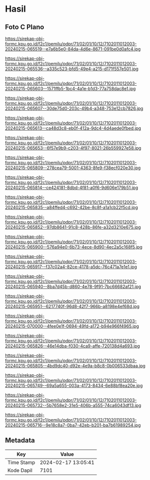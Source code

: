 # Hasil

## Foto C Plano

https://sirekap-obj-formc.kpu.go.id/f2c1/pemilu/pdpr/71/02/01/10/12/7102011012003-20240215-065519--e7a6b5e0-84da-4d6e-8671-091be0d0afc4.jpg

https://sirekap-obj-formc.kpu.go.id/f2c1/pemilu/pdpr/71/02/01/10/12/7102011012003-20240215-065536--a335c523-bfd5-49e4-a215-d171f557e501.jpg

https://sirekap-obj-formc.kpu.go.id/f2c1/pemilu/pdpr/71/02/01/10/12/7102011012003-20240215-065603--1571ffb5-1bc4-4a1e-b1d3-77a758dac8e1.jpg

https://sirekap-obj-formc.kpu.go.id/f2c1/pemilu/pdpr/71/02/01/10/12/7102011012003-20240215-065607--30de75d0-203c-49b4-a348-753e12cb7826.jpg

https://sirekap-obj-formc.kpu.go.id/f2c1/pemilu/pdpr/71/02/01/10/12/7102011012003-20240215-065613--ca48d3c8-eb0f-412a-9dc4-4d4aede0fbed.jpg

https://sirekap-obj-formc.kpu.go.id/f2c1/pemilu/pdpr/71/02/01/10/12/7102011012003-20240215-065653--6f57e9b9-c203-4f97-8021-26b559927e58.jpg

https://sirekap-obj-formc.kpu.go.id/f2c1/pemilu/pdpr/71/02/01/10/12/7102011012003-20240215-065809--278cea79-5001-4363-8fe9-f38ecf020e30.jpg

https://sirekap-obj-formc.kpu.go.id/f2c1/pemilu/pdpr/71/02/01/10/12/7102011012003-20240215-065814--ce424181-8dbd-4f81-a0f6-9d606e179b51.jpg

https://sirekap-obj-formc.kpu.go.id/f2c1/pemilu/pdpr/71/02/01/10/12/7102011012003-20240215-065835--a84ffed4-c692-42be-8c8f-a1a1cb22f5cd.jpg

https://sirekap-obj-formc.kpu.go.id/f2c1/pemilu/pdpr/71/02/01/10/12/7102011012003-20240215-065852--97db8641-91c8-428b-86fe-a32d3210e675.jpg

https://sirekap-obj-formc.kpu.go.id/f2c1/pemilu/pdpr/71/02/01/10/12/7102011012003-20240215-065900--576a94e0-6b73-4ece-8d90-4ec2a5c168f5.jpg

https://sirekap-obj-formc.kpu.go.id/f2c1/pemilu/pdpr/71/02/01/10/12/7102011012003-20240215-065917--f37c02a4-82ce-4178-a5dc-76c471a7e1e1.jpg

https://sirekap-obj-formc.kpu.go.id/f2c1/pemilu/pdpr/71/02/01/10/12/7102011012003-20240215-065940--8ba7d45b-d860-4e78-9f91-7bc66682af21.jpg

https://sirekap-obj-formc.kpu.go.id/f2c1/pemilu/pdpr/71/02/01/10/12/7102011012003-20240215-065951--6217740f-96d8-42f7-966b-a8198e4ef68d.jpg

https://sirekap-obj-formc.kpu.go.id/f2c1/pemilu/pdpr/71/02/01/10/12/7102011012003-20240215-070000--4fee0e1f-0694-49fd-a172-b94e966f4965.jpg

https://sirekap-obj-formc.kpu.go.id/f2c1/pemilu/pdpr/71/02/01/10/12/7102011012003-20240215-065826--46e14dba-f030-4ca9-affe-720138d4a693.jpg

https://sirekap-obj-formc.kpu.go.id/f2c1/pemilu/pdpr/71/02/01/10/12/7102011012003-20240215-065805--4bd9dc40-d92e-4e9a-b8c8-0b006533dbaa.jpg

https://sirekap-obj-formc.kpu.go.id/f2c1/pemilu/pdpr/71/02/01/10/12/7102011012003-20240215-065749--69a5a655-003a-4173-8434-6e88bf8ea20e.jpg

https://sirekap-obj-formc.kpu.go.id/f2c1/pemilu/pdpr/71/02/01/10/12/7102011012003-20240215-065732--5b7658e2-31e5-406b-a555-74ca6043df13.jpg

https://sirekap-obj-formc.kpu.go.id/f2c1/pemilu/pdpr/71/02/01/10/12/7102011012003-20240215-065716--9e18c8a7-0ba7-42eb-b201-ba7b61989254.jpg


## Metadata

| Key        | Value               |
| ---------- | ------------------- |
| Time Stamp | 2024-02-17 13:05:41 |
| Kode Dapil | 7101                |



